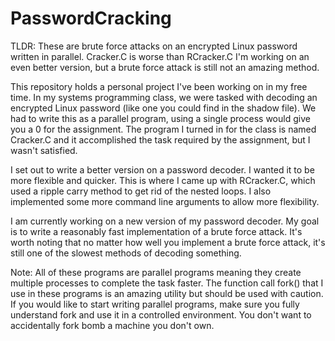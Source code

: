 # PasswordCracking
TLDR:
These are brute force attacks on an encrypted Linux password written in parallel.
Cracker.C is worse than RCracker.C
I'm working on an even better version, but a brute force attack is still not an amazing method.

This repository holds a personal project I've been working on in my free time.
In my systems programming class, we were tasked with decoding an encrypted Linux password (like one you could find in the shadow file).
We had to write this as a parallel program, using a single process would give you a 0 for the assignment.
The program I turned in for the class is named Cracker.C and it accomplished the task required by the assignment, but I wasn't satisfied.

I set out to write a better version on a password decoder. I wanted it to be more flexible and quicker. 
This is where I came up with RCracker.C, which used a ripple carry method to get rid of the nested loops.
I also implemented some more command line arguments to allow more flexibility.

I am currently working on a new version of my password decoder.
My goal is to write a reasonably fast implementation of a brute force attack. 
It's worth noting that no matter how well you implement a brute force attack, it's still one of the slowest methods of decoding something.

Note:
  All of these programs are parallel programs meaning they create multiple processes to complete the task faster.
  The function call fork() that I use in these programs is an amazing utility but should be used with caution. 
  If you would like to start writing parallel programs, make sure you fully understand fork and use it in a controlled environment.
  You don't want to accidentally fork bomb a machine you don't own.
